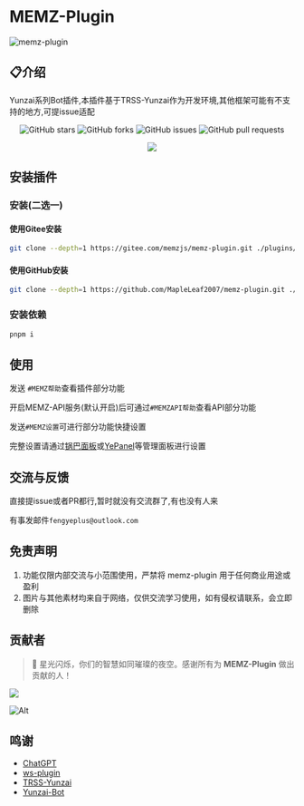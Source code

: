 # MEMZ-Plugin

![memz-plugin](https://socialify.git.ci/MapleLeaf2007/memz-plugin/image?description=1&font=Bitter&forks=1&issues=1&logo=%20&name=1&pattern=Signal&pulls=1&theme=Auto)

## 📋介绍

Yunzai系列Bot插件,本插件基于TRSS-Yunzai作为开发环境,其他框架可能有不支持的地方,可提issue适配
<div align="center">

![GitHub stars](https://img.shields.io/github/stars/MapleLeaf2007/memz-plugin?style=social)
![GitHub forks](https://img.shields.io/github/forks/MapleLeaf2007/memz-plugin?style=social)
![GitHub issues](https://img.shields.io/github/issues/MapleLeaf2007/memz-plugin)
![GitHub pull requests](https://img.shields.io/github/issues-pr/MapleLeaf2007/memz-plugin)
<br>

<img src="https://count.getloli.com/@MEMZ-Plugin?name=MEMZ-Plugin&theme=random&padding=7&offset=0&align=top&scale=1&pixelated=0&darkmode=auto" />

</div>

## 安装插件

### 安装(二选一)

#### 使用Gitee安装

```bash
git clone --depth=1 https://gitee.com/memzjs/memz-plugin.git ./plugins/memz-plugin/
```

#### 使用GitHub安装

```bash
git clone --depth=1 https://github.com/MapleLeaf2007/memz-plugin.git ./plugins/memz-plugin/
```

### 安装依赖

```bash
pnpm i
```

## 使用

发送 `#MEMZ帮助`查看插件部分功能

开启MEMZ-API服务(默认开启)后可通过`#MEMZAPI帮助`查看API部分功能

发送`#MEMZ设置`可进行部分功能快捷设置

完整设置请通过[锅巴面板](https://gitee.com/guoba-yunzai/guoba-plugin)或[YePanel](https://github.com/XasYer/YePanel)等管理面板进行设置

## 交流与反馈

直接提issue或者PR都行,暂时就没有交流群了,有也没有人来

有事发邮件`fengyeplus@outlook.com`

## 免责声明

1. 功能仅限内部交流与小范围使用，严禁将 memz-plugin 用于任何商业用途或盈利
2. 图片与其他素材均来自于网络，仅供交流学习使用，如有侵权请联系，会立即删除

## 贡献者

> 🌟 星光闪烁，你们的智慧如同璀璨的夜空。感谢所有为 **MEMZ-Plugin** 做出贡献的人！

<a href="https://github.com/MapleLeaf2007/memz-plugin/graphs/contributors">
  <img src="https://contrib.rocks/image?repo=MapleLeaf2007/memz-plugin" />
</a>

![Alt](https://repobeats.axiom.co/api/embed/b8a76b0702cd42f06a3653ce1a15b175c298f27c.svg "Repobeats analytics image")

## 鸣谢

- [ChatGPT](https://chatgpt.com)
- [ws-plugin](https://gitee.com/xiaoye12123/ws-plugin)
- [TRSS-Yunzai](../../TimeRainStarSky/Yunzai)
- [Yunzai-Bot](https://gitee.com/Le-niao/Yunzai-Bot)
